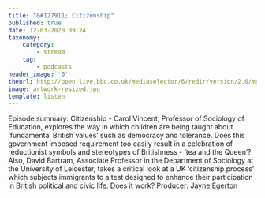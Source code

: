 ```yaml
---
title: "&#127911; Citizenship"
published: true
date: 12-03-2020 09:24
taxonomy:
    category:
        - stream
    tag:
        - podcasts
header_image: '0'
theurl: http://open.live.bbc.co.uk/mediaselector/6/redir/version/2.0/mediaset/audio-nondrm-download/proto/http/vpid/p084vmc0.mp3
image: artwork-resized.jpg
template: listen
--- 
```

Episode summary: Citizenship - Carol Vincent, Professor of Sociology of Education, explores the way in which children are being taught about ‘fundamental British values’ such as democracy and tolerance. Does this government imposed requirement too easily result in a celebration of reductionist symbols and stereotypes of Britishness - ‘tea and the Queen’? Also, David Bartram, Associate Professor in the Department of Sociology at the University of Leicester, takes a critical look at a UK ‘citizenship process’ which subjects immigrants to a test designed to enhance their participation in British political and civic life. Does it work? Producer: Jayne Egerton
